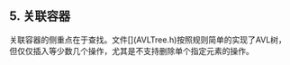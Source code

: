 ## 5. 关联容器

关联容器的侧重点在于查找。文件[[](AVLTree.h)](AVLTree.h)按照规则简单的实现了AVL树，但仅仅插入等少数几个操作，尤其是不支持删除单个指定元素的操作。
